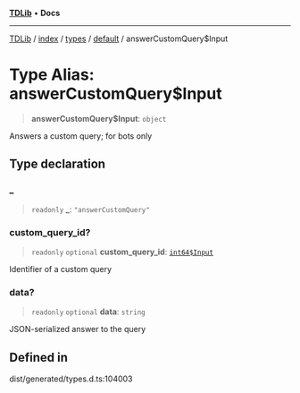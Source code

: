 [**TDLib**](../../../../../../README.md) • **Docs**

***

[TDLib](../../../../../../modules.md) / [index](../../../../../README.md) / [types](../../../README.md) / [default](../README.md) / answerCustomQuery$Input

# Type Alias: answerCustomQuery$Input

> **answerCustomQuery$Input**: `object`

Answers a custom query; for bots only

## Type declaration

### \_

> `readonly` **\_**: `"answerCustomQuery"`

### custom\_query\_id?

> `readonly` `optional` **custom\_query\_id**: [`int64$Input`](int64$Input.md)

Identifier of a custom query

### data?

> `readonly` `optional` **data**: `string`

JSON-serialized answer to the query

## Defined in

dist/generated/types.d.ts:104003
